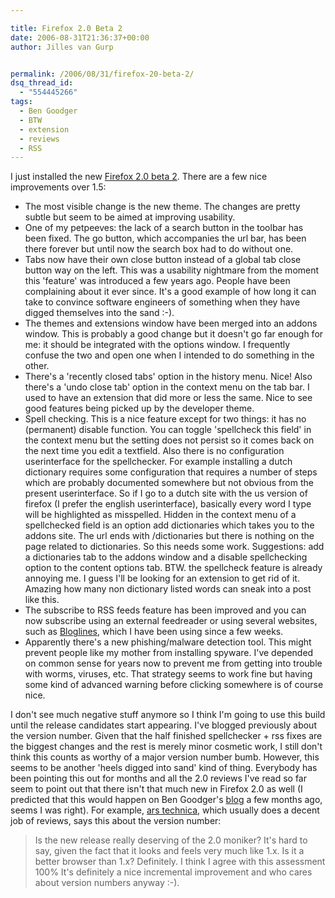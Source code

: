 ```yaml
---

title: Firefox 2.0 Beta 2
date: 2006-08-31T21:36:37+00:00
author: Jilles van Gurp


permalink: /2006/08/31/firefox-20-beta-2/
dsq_thread_id:
  - "554445266"
tags:
  - Ben Goodger
  - BTW
  - extension
  - reviews
  - RSS
---
```

I just installed the new [Firefox 2.0 beta 2](http://www.mozilla.org/projects/bonecho/releases/2.0b2.html). There are a few nice improvements over 1.5:

- The most visible change is the new theme. The changes are pretty subtle but seem to be aimed at improving usability.
- One of my petpeeves: the lack of a search button in the toolbar has been fixed. The go button, which accompanies the url bar, has been there forever but until now the search box had to do without one.
- Tabs now have their own close button instead of a global tab close button way on the left. This was a usability nightmare from the moment this 'feature' was introduced a few years ago. People have been complaining about it ever since. It's a good example of how long it can take to convince software engineers of something when they have digged themselves into the sand :-).
- The themes and extensions window have been merged into an addons window. This is probably a good change but it doesn't go far enough for me: it should be integrated with the options window. I frequently confuse the two and open one when I intended to do something in the other.
- There's a 'recently closed tabs' option in the history menu. Nice! Also there's a 'undo close tab' option in the context menu on the tab bar. I used to have an extension that did more or less the same. Nice to see good features being picked up by the developer theme.
- Spell checking. This is a nice feature except for two things: it has no (permanent) disable function. You can toggle 'spellcheck this field' in the context menu but the setting does not persist so it comes back on the next time you edit a textfield. Also there is no configuration userinterface for the spellchecker. For example installing a dutch dictionary requires some configuration that requires a number of steps which are probably documented somewhere but not obvious from the present userinterface. So if I go to a dutch site with the us version of firefox (I prefer the english userinterface), basically every word I type will be highlighted as misspelled. Hidden in the context menu of a spellchecked field is an option add dictionaries which takes you to the addons site. The url ends with /dictionaries but there is nothing on the page related to dictionaries. So this needs some work. Suggestions: add a dictionaries tab to the addons window and a disable spellchecking option to the content options tab. BTW. the spellcheck feature is already annoying me. I guess I'll be looking for an extension to get rid of it. Amazing how many non dictionary listed words can sneak into a post like this.
- The subscribe to RSS feeds feature has been improved and you can now subscribe using an external feedreader or using several websites, such as [Bloglines](http://www.bloglines.com), which I have been using since a few weeks.
- Apparently there's a new phishing/malware detection tool. This might prevent people like my mother from installing spyware. I've depended on common sense for years now to prevent me from getting into trouble with worms, viruses, etc. That strategy seems to work fine but having some kind of advanced warning before clicking somewhere is of course nice.

I don't see much negative stuff anymore so I think I'm going to use this build until the release candidates start appearing. I've blogged previously about the version number. Given that the half finished spellchecker + rss fixes are the biggest changes and the rest is merely minor cosmetic work, I still don't think this counts as worthy of a major version number bumb. However, this seems to be another 'heels digged into sand' kind of thing. Everybody has been pointing this out for months and all the 2.0 reviews I've read so far seem to point out that there isn't that much new in Firefox 2.0 as well  (I predicted that this would happen on Ben Goodger's [blog](http://weblogs.mozillazine.org/ben/archives/010109.html) a few months ago, seems I was right). For example, [ars technica](http://arstechnica.com/news.ars/post/20060710-7229.html), which usually does a decent job of reviews, says this about the version number:
> Is the new release really deserving of the 2.0 moniker? It's hard to say, given the fact that it looks and feels very much like 1.x. Is it a better browser than 1.x? Definitely.
I think I agree with this assessment 100% It's definitely a nice incremental improvement and who cares about version numbers anyway :-).